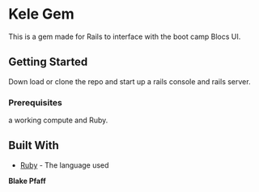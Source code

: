 # Kele Gem

This is a gem made for Rails to interface with the boot camp Blocs UI.  

## Getting Started

Down load or clone the repo and start up a rails console and rails server. 

### Prerequisites

a working compute and Ruby. 

## Built With

* [Ruby](https://www.ruby-lang.org/en/) - The language used

 **Blake Pfaff** 

